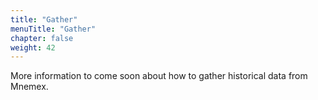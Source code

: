 ```yaml
---
title: "Gather"
menuTitle: "Gather"
chapter: false
weight: 42
---
```


More information to come soon about how to gather historical data from Mnemex.